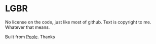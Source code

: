 # LGBR

No license on the code, just like most of github. Text is copyright to me. Whatever that means.

Built from [Poole](http://demo.getpoole.com). Thanks